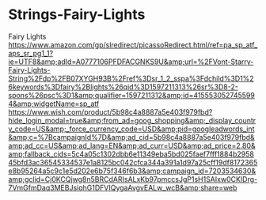# Strings-Fairy-Lights
Fairy Lights https://www.amazon.com/gp/slredirect/picassoRedirect.html/ref=pa_sp_atf_aps_sr_pg1_1?ie=UTF8&amp;adId=A0777106PFDFACGNKS9U&amp;url=%2FVont-Starry-Fairy-Lights-String%2Fdp%2FB07XYGH93B%2Fref%3Dsr_1_2_sspa%3Fdchild%3D1%26keywords%3Dfairy%2Blights%26qid%3D1597211313%26sr%3D8-2-spons%26psc%3D1&amp;qualifier=1597211312&amp;id=4155530527455994&amp;widgetName=sp_atf https://www.wish.com/product/5b98c4a8887a5e403f979fbd?hide_login_modal=true&amp;from_ad=goog_shopping&amp;_display_country_code=US&amp;_force_currency_code=USD&amp;pid=googleadwords_int&amp;c=%7BcampaignId%7D&amp;ad_cid=5b98c4a8887a5e403f979fbd&amp;ad_cc=US&amp;ad_lang=EN&amp;ad_curr=USD&amp;ad_price=2.80&amp;fallback_cids=5c4a05c1302dbb6e11349eba5bd025faef7fff1884b295845bfd3ac36545334537e1a8125bc042cfca344a391a1d97a25cff19df8172365e8b95264a5c9c1e5d202e6b75f346f6b3&amp;campaign_id=7203534630&amp;gclid=Cj0KCQjwg8n5BRCdARIsALxKb97pmccsJgP1sH1SAIxw0CKIDrg-7VmGfmDaq3MEBJsiqhG1DFVIQygaAvgvEALw_wcB&amp;share=web
